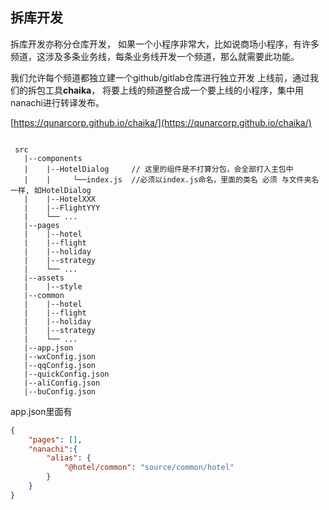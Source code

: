 ## 拆库开发

拆库开发亦称分仓库开发， 如果一个小程序非常大，比如说商场小程序，有许多频道，这涉及多条业务线，每条业务线开发一个频道，那么就需要此功能。

我们允许每个频道都独立建一个github/gitlab仓库进行独立开发
上线前，通过我们的拆包工具**chaika**， 将要上线的频道整合成一个要上线的小程序，集中用nanachi进行转译发布。

 [https://qunarcorp.github.io/chaika/](https://qunarcorp.github.io/chaika/)

```

 src
   |--components
   |    |--HotelDialog     // 这里的组件是不打算分包，会全部打入主包中
   |    |     └──index.js  //必须以index.js命名，里面的类名 必须 与文件夹名一样, 如HotelDialog
   |    |--HotelXXX
   |    |--FlightYYY
   |    └── ...
   |--pages
   |    |--hotel
   |    |--flight
   |    |--holiday
   |    |--strategy
   |    └── ...
   |--assets 
   |    |--style
   |--common
   |    |--hotel
   |    |--flight
   |    |--holiday
   |    |--strategy
   |    └── ...
   |--app.json 
   |--wxConfig.json
   |--qqConfig.json
   |--quickConfig.json
   |--aliConfig.json
   |--buConfig.json
```
app.json里面有

```json
{
    "pages": [],
    "nanachi":{
        "alias": {
            "@hotel/common": "source/common/hotel"
        }
    }
}
```


